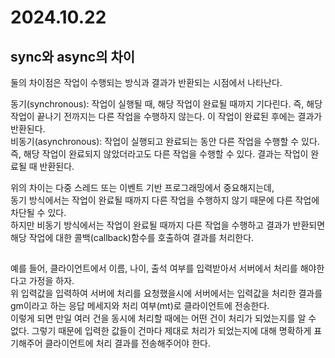# 2024.10.22

## sync와 async의 차이

둘의 차이점은 작업이 수행되는 방식과 결과가 반환되는 시점에서 나타난다.

동기(synchronous): 작업이 실행될 때, 해당 작업이 완료될 때까지 기다린다. 즉, 해당 작업이 끝나기 전까지는 다른 작업을 수행하지 않는다. 이 작업이 완료된 후에는 결과가 반환된다. </br>
비동기(asynchronous): 작업이 실행되고 완료되는 동안 다른 작업을 수행할 수 있다. 즉, 해당 작업이 완료되지 않았더라고도 다른 작업을 수행할 수 있다. 결과는 작업이 완료될 때 반환된다. </br>

위의 차이는 다중 스레드 또는 이벤트 기반 프로그래밍에서 중요해지는데, </br>
동기 방식에서는 작업이 완료될 때까지 다른 작업을 수행하지 않기 때문에 다른 작업에 차단될 수 있다. </br>
하지만 비동기 방식에서는 작업이 완료될 때까지 다른 작업을 수행하고 결과가 반환되면 해당 작업에 대한 콜백(callback)함수를 호출하여 결과를 처리한다. 

## 
예를 들어, 클라이언트에서 이름, 나이, 출석 여부를 입력받아서 서버에서 처리를 해야한다고 가정을 하자. </br>
위 입력값을 입력하여 서버에 처리를 요청했을시에 서버에서는 입력값을 처리한 결과를 gm이라고 하는 응답 메세지와 처리 여부(mt)로 클라이언트에 전송한다. </br>
이렇게 되면 만일 여러 건을 동시에 처리할 때에는 어떤 건이 처리가 되었는지를 알 수 없다. 그렇기 때문에 입력한 값들이 건마다 제대로 처리가 되었는지에 대해 명확하게 표기해주어 클라이언트에 처리 결과를 전송해주어야 한다.

